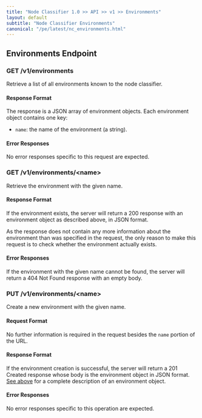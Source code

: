 ```yaml
---
title: "Node Classifier 1.0 >> API >> v1 >> Environments"
layout: default
subtitle: "Node Classifier Environments"
canonical: "/pe/latest/nc_environments.html"
---
```


## Environments Endpoint

### GET /v1/environments

Retrieve a list of all environments known to the node classifier.

#### Response Format

The response is a JSON array of environment objects.
Each environment object contains one key:

* `name`: the name of the environment (a string).

#### Error Responses

No error responses specific to this request are expected.

### GET /v1/environments/\<name\>

Retrieve the environment with the given name.

#### Response Format

If the environment exists, the server will return a 200 response with an environment object as described above, in JSON format.

As the response does not contain any more information about the environment than was specified in the request, the only reason to make this request is to check whether the environment actually exists.

#### Error Responses

If the environment with the given name cannot be found, the server will return a 404 Not Found response with an empty body.

### PUT /v1/environments/\<name\>

Create a new environment with the given name.

#### Request Format

No further information is required in the request besides the `name` portion of the URL.

#### Response Format

If the environment creation is successful, the server will return a 201 Created response whose body is the environment object in JSON format.
[See above](#get-v1environmentsname) for a complete description of an environment object.

#### Error Responses

No error responses specific to this operation are expected.
